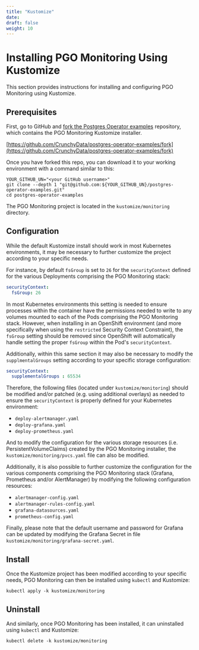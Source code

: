 ```yaml
---
title: "Kustomize"
date:
draft: false
weight: 10
---
```


# Installing PGO Monitoring Using Kustomize

This section provides instructions for installing and configuring PGO Monitoring using Kustomize.

## Prerequisites

First, go to GitHub and [fork the Postgres Operator examples](https://github.com/CrunchyData/postgres-operator-examples/fork)
repository, which contains the PGO Monitoring Kustomize installer.

[https://github.com/CrunchyData/postgres-operator-examples/fork](https://github.com/CrunchyData/postgres-operator-examples/fork)

Once you have forked this repo, you can download it to your working environment with a command 
similar to this:

```
YOUR_GITHUB_UN="<your GitHub username>"
git clone --depth 1 "git@github.com:${YOUR_GITHUB_UN}/postgres-operator-examples.git"
cd postgres-operator-examples
```

The PGO Monitoring project is located in the `kustomize/monitoring` directory.

## Configuration

While the default Kustomize install should work in most Kubernetes environments, it may be 
necessary to further customize the project according to your specific needs.

For instance, by default `fsGroup` is set to `26` for the `securityContext` defined for the 
various Deployments comprising the PGO Monitoring stack:

```yaml
securityContext:
  fsGroup: 26
```

In most Kubernetes environments this setting is needed to ensure processes within the container
have the permissions needed to write to any volumes mounted to each of the Pods comprising the PGO
Monitoring stack.  However, when installing in an OpenShift environment (and more specifically when
using the `restricted` Security Context Constraint), the `fsGroup` setting should be removed
since OpenShift will automatically handle setting the proper `fsGroup` within the Pod's
`securityContext`.

Additionally, within this same section it may also be necessary to modify the `supplmentalGroups`
setting according to your specific storage configuration:

```yaml
securityContext:
  supplementalGroups : 65534
```

Therefore, the following files (located under `kustomize/monitoring`) should be modified and/or 
patched (e.g. using additional overlays) as needed to ensure the `securityContext` is properly 
defined for your Kubernetes environment:

- `deploy-alertmanager.yaml`
- `deploy-grafana.yaml`
- `deploy-prometheus.yaml`

And to modify the configuration for the various storage resources (i.e. PersistentVolumeClaims)
created by the PGO Monitoring installer, the `kustomize/monitoring/pvcs.yaml` file can also
be modified.

Additionally, it is also possible to further customize the configuration for the various components
comprising the PGO Monitoring stack (Grafana, Prometheus and/or AlertManager) by modifying the
following configuration resources:

- `alertmanager-config.yaml`
- `alertmanager-rules-config.yaml`
- `grafana-datasources.yaml`
- `prometheus-config.yaml`

Finally, please note that the default username and password for Grafana can be updated by
modifying the Grafana Secret in file `kustomize/monitoring/grafana-secret.yaml`.

## Install

Once the Kustomize project has been modified according to your specific needs, PGO Monitoring can
then be installed using `kubectl` and Kustomize:

```shell
kubectl apply -k kustomize/monitoring
```

## Uninstall

And similarly, once PGO Monitoring has been installed, it can uninstalled using `kubectl` and 
Kustomize:

```shell
kubectl delete -k kustomize/monitoring
```
